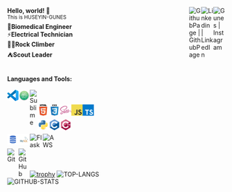 <strong>Hello, world! 🖖 </strong>
[<img align="right" alt="Gunes | Instagram" width="28px" src="https://user-images.githubusercontent.com/75987087/147849512-539a1da2-8eea-4e74-88c0-f4cdd3d5a83e.png" />][instagram]
[<img align="right" alt="Linkedin | LinkedIn" width="28px" src="https://user-images.githubusercontent.com/75987087/147849505-559876f5-bad9-4eba-8895-8a5a8ba91e47.png" />][linkedin]
[<img align="right" alt="GithubPage | GithubPage" width="28px" src="https://user-images.githubusercontent.com/75987087/147849492-e0649353-5bc8-4842-9958-b073091f29c4.png" />][githubpage]
<br>
<sup>This is HUSEYIN-GUNES</sup>
<br>
💉<strong>Biomedical Engineer</strong>
<br>
⚡<strong>Electrical Technician</strong>
<br>
🧗‍♂️<strong>Rock Climber</strong>
<br>
⛺<strong>Scout Leader</strong>
<br>
<br>
<br>
<strong>Languages and Tools:</strong>
<br>
<br>
<img align="left" alt="Visual Studio Code" width="26px" src="https://raw.githubusercontent.com/github/explore/80688e429a7d4ef2fca1e82350fe8e3517d3494d/topics/visual-studio-code/visual-studio-code.png" />
<img align="left" alt="Atom" width="26px" src="https://raw.githubusercontent.com/github/explore/80688e429a7d4ef2fca1e82350fe8e3517d3494d/topics/atom/atom.png" />
<img align="left" alt="Sublime" width="18px" src="https://raw.githubusercontent.com/get-icon/geticon/master/icons/sublime-text.svg" />
<br>
<br>
<img align="left" alt="HTML5" width="26px" src="https://raw.githubusercontent.com/github/explore/80688e429a7d4ef2fca1e82350fe8e3517d3494d/topics/html/html.png" />
<img align="left" alt="CSS3" width="26px" src="https://raw.githubusercontent.com/github/explore/80688e429a7d4ef2fca1e82350fe8e3517d3494d/topics/css/css.png" />
<img align="left" alt="Sass" width="26px" src="https://raw.githubusercontent.com/github/explore/80688e429a7d4ef2fca1e82350fe8e3517d3494d/topics/sass/sass.png" />
<img align="left" alt="JavaScript" width="26px" src="https://raw.githubusercontent.com/github/explore/80688e429a7d4ef2fca1e82350fe8e3517d3494d/topics/javascript/javascript.png" />
<img align="left" alt="TypeScript" width="26px" src="https://raw.githubusercontent.com/github/explore/80688e429a7d4ef2fca1e82350fe8e3517d3494d/topics/typescript/typescript.png" />
<br>
<br>
<img align="left" alt="Python" width="26px" src="https://raw.githubusercontent.com/devicons/devicon/master/icons/python/python-original.svg" />
<img align="left" alt="C" width="26px" src="https://raw.githubusercontent.com/devicons/devicon/master/icons/c/c-original.svg" />
<img align="left" alt="CPP" width="26px" src="https://raw.githubusercontent.com/devicons/devicon/master/icons/cplusplus/cplusplus-original.svg" />
<br>
<br>
<img align="left" alt="SQL" width="26px" src="https://raw.githubusercontent.com/github/explore/80688e429a7d4ef2fca1e82350fe8e3517d3494d/topics/sql/sql.png" />
<img align="left" alt="MySQL" width="26px" src="https://raw.githubusercontent.com/github/explore/80688e429a7d4ef2fca1e82350fe8e3517d3494d/topics/mysql/mysql.png" />
<img align="left" alt="Flask" width="30px" src="https://user-images.githubusercontent.com/75987087/147849526-bddb092f-55ce-435e-9a77-0cb6e6afa8c7.png" />
<img align="left" alt="AWS" width="34px" src="https://raw.githubusercontent.com/get-icon/geticon/master/icons/aws.svg" />
<br>
<br>
<img align="left" alt="Git" width="26px" src="https://raw.githubusercontent.com/get-icon/geticon/master/icons/git-icon.svg" />
<img align="left" alt="GitHub" width="26px" src="https://user-images.githubusercontent.com/75987087/147849588-28c28192-f853-46af-b5b5-a55d28fc6bf4.png" />
<br>
<br>
<br>
[![trophy](https://github-profile-trophy.vercel.app/?username=solroshan&theme=onedark)](https://github.com/ryo-ma/github-profile-trophy)
<img align="justify" alt="TOP-LANGS" src="https://github-readme-stats.vercel.app/api/top-langs/?username=solroshan&langs_count=8&layout=compact&theme=gotham&hide_border=true&count_private=true&show_icons=true&include_all_commits=true" />
<br>
<img align="justify" alt="GITHUB-STATS" src="https://github-readme-stats.vercel.app/api?username=solroshan&count_private=true&show_icons=true&theme=gotham&hide_border=true" />

[instagram]: https://www.instagram.com/guneshseyn/
[linkedin]:  https://www.linkedin.com/in/huseyin-gunes35/
[githubpage]: https://solroshan.github.io/
